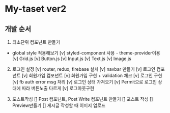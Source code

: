 # My-taset ver2

## 개발 순서

1. 최소단위 컴포넌트 만들기

- global style 적용해보기
  [v] styled-component 사용 - theme-provider이용
  [v] Grid.js
  [v] Button.js
  [v] Input.js
  [v] Text.js
  [v] Image.js

2. 로그인 설정
   [v] router, redux, firebase 설치
   [v] navbar 만들기
   [v] 로그인 컴포넌트
   [v] 회원가입 컴포넌트
   [v] 회원가입 구현 + validation 체크
   [v] 로그인 구현
   [v] fb auth error msg 처리
   [v] 로그인 상태 가져오기
   [v] Permit으로 로그인 상태에 따라 버튼노출 다르게
   [v] 로그아웃구현

3. 포스트작성
   [] Post 컴포넌트, Post Write 컴포넌트 만들기
   [] 포스트 작성
   [] Preview만들기
   [] 게시글 작성할 때 이미지 업로드
